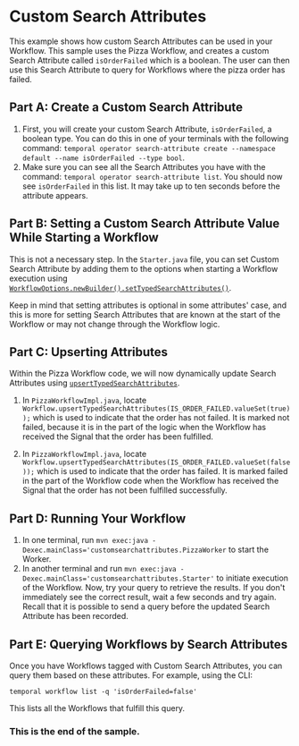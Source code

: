 # Custom Search Attributes

This example shows how custom Search Attributes can be used in your Workflow. This sample uses the Pizza Workflow, and creates a custom Search Attribute called `isOrderFailed` which is a boolean. The user can then use this Search Attribute to query for Workflows where the pizza order has failed.

## Part A: Create a Custom Search Attribute

1. First, you will create your custom Search Attribute, `isOrderFailed`, a boolean type. You can do this in one of your terminals with the following command: `temporal operator search-attribute create --namespace default --name isOrderFailed --type bool`.
2. Make sure you can see all the Search Attributes you have with the command: `temporal operator search-attribute list`. You should now see `isOrderFailed` in this list. It may take up to ten seconds before the attribute appears.

## Part B: Setting a Custom Search Attribute Value While Starting a Workflow

This is not a necessary step. In the `Starter.java` file, you can set Custom Search Attribute by adding them to the options when starting a Workflow execution using [`WorkflowOptions.newBuilder().setTypedSearchAttributes()`](https://www.javadoc.io/doc/io.temporal/temporal-sdk/latest/io/temporal/client/WorkflowOptions.Builder.html#setTypedSearchAttributes(io.temporal.common.SearchAttributes)).

Keep in mind that setting attributes is optional in some attributes' case, and this is more for setting Search Attributes that are known at the start of the Workflow or may not change through the Workflow logic.

## Part C: Upserting Attributes

Within the Pizza Workflow code, we will now dynamically update Search Attributes using [`upsertTypedSearchAttributes`](https://www.javadoc.io/doc/io.temporal/temporal-sdk/latest/io/temporal/workflow/Workflow.html#upsertTypedSearchAttributes(io.temporal.common.SearchAttributeUpdate...)).

1. In `PizzaWorkflowImpl.java`, locate `Workflow.upsertTypedSearchAttributes(IS_ORDER_FAILED.valueSet(true));` which is used to indicate that the order has not failed. It is marked not failed, because it is in the part of the logic when the Workflow has received the Signal that the order has been fulfilled.

2. In `PizzaWorkflowImpl.java`, locate `Workflow.upsertTypedSearchAttributes(IS_ORDER_FAILED.valueSet(false));` which is used to indicate that the order has failed. It is marked failed in the part of the Workflow code when the Workflow has received the Signal that the order has not been fulfilled successfully.

## Part D: Running Your Workflow

1. In one terminal, run `mvn exec:java -Dexec.mainClass='customsearchattributes.PizzaWorker` to start the Worker.
1. In another terminal and run `mvn exec:java -Dexec.mainClass='customsearchattributes.Starter'` to initiate execution of the Workflow. Now, try your query to retrieve the results. If you don't immediately see the correct result, wait a few seconds
and try again. Recall that it is possible to send a query before the updated Search Attribute has been recorded.

## Part E: Querying Workflows by Search Attributes

Once you have Workflows tagged with Custom Search Attributes, you can query them based on these attributes. For example, using the CLI:

```shell
temporal workflow list -q 'isOrderFailed=false'
```

This lists all the Workflows that fulfill this query.

### This is the end of the sample.
